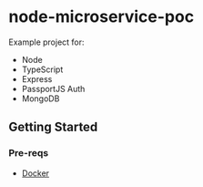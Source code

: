 # node-microservice-poc

Example project for:

- Node
- TypeScript
- Express
- PassportJS Auth
- MongoDB


## Getting Started
### Pre-reqs
- [Docker](https://docs.docker.com/engine/installation/)


